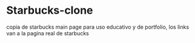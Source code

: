 # Starbucks-clone
copia de starbucks main page para uso educativo y de portfolio, los links van a la pagina real de starbucks

